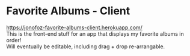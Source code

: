 # Favorite Albums - Client

https://jonofoz-favorite-albums-client.herokuapp.com/  
This is the front-end stuff for an app that displays my favorite albums in order!  
Will eventually be editable, including drag + drop re-arrangable.
